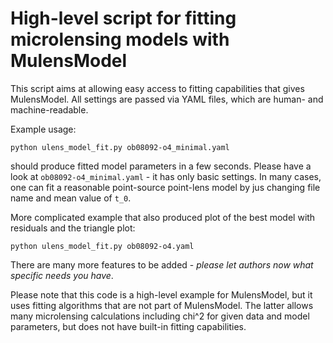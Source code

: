 # High-level script for fitting microlensing models with MulensModel

This script aims at allowing easy access to fitting capabilities that gives MulensModel.
All settings are passed via YAML files, which are human- and machine-readable. 

Example usage:

```
python ulens_model_fit.py ob08092-o4_minimal.yaml
```

should produce fitted model parameters in a few seconds. Please have a look at `ob08092-o4_minimal.yaml` - it has only basic settings. In many cases, one can fit a reasonable point-source point-lens model by jus changing file name and mean value of `t_0`.

More complicated example that also produced plot of the best model with residuals and the triangle plot:

```
python ulens_model_fit.py ob08092-o4.yaml
```

There are many more features to be added - _please let authors now what specific needs you have_.

Please note that this code is a high-level example for MulensModel, but it uses fitting algorithms that are not part of MulensModel. The latter allows many microlensing calculations including chi^2 for given data and model parameters, but does not have built-in fitting capabilities.

